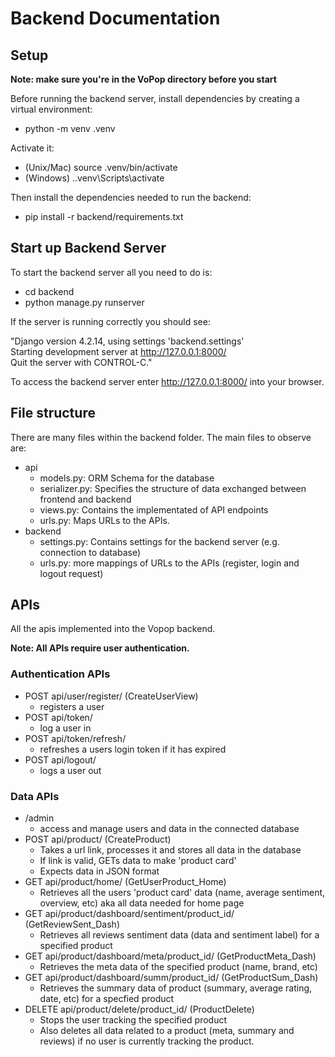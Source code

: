 # Backend Documentation

## Setup

**Note: make sure you're in the VoPop directory before you start**

Before running the backend server, install dependencies by creating a virtual environment:

- python -m venv .venv

Activate it:

- (Unix/Mac) source .venv/bin/activate
- (Windows) .\.venv\Scripts\activate

Then install the dependencies needed to run the backend:

- pip install -r backend/requirements.txt

## Start up Backend Server

To start the backend server all you need to do is:

- cd backend
- python manage.py runserver

If the server is running correctly you should see:<br>

"Django version 4.2.14, using settings 'backend.settings'<br>
Starting development server at http://127.0.0.1:8000/ <br>
Quit the server with CONTROL-C."

To access the backend server enter http://127.0.0.1:8000/ into your browser.

## File structure

There are many files within the backend folder. The main files to observe are:

- api
  - models.py: ORM Schema for the database
  - serializer.py: Specifies the structure of data exchanged between frontend and backend
  - views.py: Contains the implementated of API endpoints
  - urls.py: Maps URLs to the APIs.
- backend
  - settings.py: Contains settings for the backend server (e.g. connection to database)
  - urls.py: more mappings of URLs to the APIs (register, login and logout request)

## APIs

All the apis implemented into the Vopop backend.

**Note: All APIs require user authentication.**

### Authentication APIs

- POST api/user/register/ (CreateUserView)
  - registers a user
- POST api/token/
  - log a user in
- POST api/token/refresh/
  - refreshes a users login token if it has expired
- POST api/logout/
  - logs a user out

### Data APIs

- /admin
  - access and manage users and data in the connected database
- POST api/product/ (CreateProduct)
  - Takes a url link, processes it and stores all data in the database
  - If link is valid, GETs data to make 'product card'
  - Expects data in JSON format
- GET api/product/home/ (GetUserProduct_Home)
  - Retrieves all the users 'product card' data (name, average sentiment, overview, etc) aka all data needed for home page
- GET api/product/dashboard/sentiment/product_id/ (GetReviewSent_Dash)
  - Retrieves all reviews sentiment data (data and sentiment label) for a specified product
- GET api/product/dashboard/meta/product_id/ (GetProductMeta_Dash)
  - Retrieves the meta data of the specified product (name, brand, etc)
- GET api/product/dashboard/summ/product_id/ (GetProductSum_Dash)
  - Retrieves the summary data of product (summary, average rating, date, etc) for a specfied product
- DELETE api/product/delete/product_id/ (ProductDelete)
  - Stops the user tracking the specified product
  - Also deletes all data related to a product (meta, summary and reviews) if no user is currently tracking the product.
